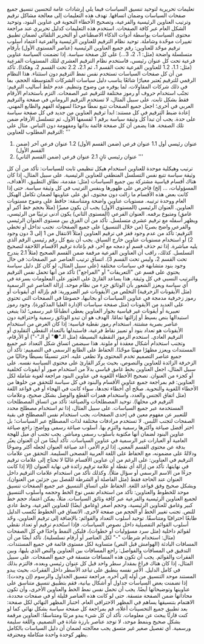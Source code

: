 تعليمات تحريرية لتوحيد تنسيق السياسات
فيما يلي إرشادات عامة لتحسين تنسيق جميع صفحات السياسات وضمان اتساقها. تهدف هذه التعليمات إلى معالجة مشاكل ترقيم وترتيب العناوين الرئيسية والفرعية، وتصحيح الأخطاء النحوية في عناوين البنود، وتوحيد الشكل العام عبر كافة الصفحات. استخدم هذه التعليمات كدليل تحريري عند مراجعة محتوى السياسات بواسطة أدوات الذكاء الاصطناعي أو التحرير التلقائي لضمان تطبيق تغييرات موحّدة وشاملة.
توحيد نظام الترقيم للعناوين الرئيسية والفرعية
اعتماد أسلوب ترقيم موحّد للعناوين: رقم جميع العناوين الرئيسية (عناصر المستوى الأول) بأرقام متسلسلة واضحة (مثل: 1، 2، 3...) على كل صفحة سياسة. إذا تضمنت السياسة عناوين فرعية تحت كل عنوان رئيسي، فاستخدم نظام الترقيم العشري لتلك المستويات الفرعية (مثل: 1.1، 1.2 للعناوين الفرعية تحت القسم 1، ثم 2.1، 2.2 تحت القسم 2، وهكذا). تأكد من أن كل صفحات السياسات تستخدم نفس نمط الترقيم دون استثناء. هذا النظام الرقمي للترقيم يُعتبر معيارًا شائعًا يناسب دليل سياسات الشركات المتوسطة الحجم، بما في ذلك شركات المقاولات، لما يوفره من وضوح وتنظيم.
عدم خلط أساليب الترقيم: تجنّب استخدام حروف أو رموز مختلفة للترقيم عبر الصفحات. التزم باستخدام الأرقام فقط بشكل ثابت. على سبيل المثال، لا تستخدم الترقيم الروماني في صفحة والترقيم العربي في أخرى؛ اجعل جميع الصفحات تتبع نمطًا موحدًا لسهولة الفهم والطابع المهني.
إعادة ضبط الترقيم في كل مستند: ابدأ ترقيم العناوين من جديد في كل صفحة سياسة على حدة. يجب أن تبدأ كل وثيقة سياسة برقم 1 لقسمها الأول، ثم تتسلسل الأرقام ضمن تلك الصفحة. هذا يضمن أن كل صفحة قائمة بذاتها ومفهومة دون التباس.
مثال على الترقيم المطلوب للعناوين:
'''
1. عنوان رئيسي أول
   1.1 عنوان فرعي (ضمن القسم الأول)
   1.2 عنوان فرعي آخر (ضمن القسم الأول)
2. عنوان رئيسي ثانٍ
   2.1 عنوان فرعي (ضمن القسم الثاني)
'''

ترتيب وهيكلية موحدة للعناوين
استخدام هيكل تنظيمي ثابت للسياسات: تأكد من أن كل وثيقة سياسة تتبع نفس التسلسل المنطقي للعناوين الرئيسية. على سبيل المثال، إذا كان هناك أقسام قياسية مشتركة بين جميع السياسات (مثل: مقدمة، نطاق التطبيق، الأهداف، المسؤوليات، ... إلخ) فاحرص على ظهورها وبنفس الترتيب في كل وثيقة سياسة. حتى إذا كانت بعض هذه الأقسام ما زالت دون محتوى، أبقِ على عناوينها لضمان تكامل الهيكل العام ووحدة ترتيبه.
مستويات عناوين واضحة ومتناسقة: حافظ على وضوح مستويات العناوين. العنوان الرئيسي (المستوى الأول) يجب أن يكون مميزًا (مثلاً بحجم خط أكبر أو غامق) ومتبوع برقمه. العنوان الفرعي (المستوى الثاني) يكون أدنى ترتيبًا من الرئيسي، ويظهر أسفله مع ترقيم عشري متسلسل. تأكد من أن الفرق بين مستوى العنوان الرئيسي والفرعي واضح بصريًا (من خلال التنسيق) على جميع الصفحات.
تجنب تداخل أو تخطي الترقيم: تأكد من عدم وجود قفز في ترقيم العناوين (مثلاً الانتقال من 1 إلى 3 دون وجود 2) أو استخدام مستويات عناوين خارج السياق. يجب أن يتبع كل رقم رئيسي الرقم الذي يليه مباشرة. إذا تم حذف قسم أو دمجه مع آخر، قم بإعادة ترقيم الأقسام اللاحقة لتصحيح التسلسل. كذلك، راقب أن العناوين الفرعية مرقمة ضمن القسم الصحيح (مثلاً 2.1 يندرج تحت القسم 2، وليس تحت القسم 3).
اتساق ترتيب العناصر عبر الصفحات: في حال وجود بنود متشابهة في سياسات مختلفة (على سبيل المثال، لو كان كل دليل سياسة يحتوي على قسم عن "التعريفات" أو "المراجع") تأكد من أنها تحمل نفس الترقيم والترتيب النسبي في كل وثيقة. هذا يساعد القارئ على العثور على المعلومات بسرعة في أي سياسة ويعزز الشعور بأن الوثائق جزء من نظام موحد.
إزالة العناصر غير الرسمية (مثل الأيقونات الزخرفية)
التخلص من الأيقونات غير الضرورية: قم بإزالة أي أيقونات أو رموز زخرفية مدمجة في عناوين السياسات أو بجانبها، خصوصًا في الصفحات التي تحتوي على العديد من الأيقونات (مثل صفحة سياسات الإدارة العليا المذكورة). وجود رموز تعبيرية أو أيقونات غير قياسية بجوار العناوين يعطي انطباعًا غير رسمي؛ لذا ينبغي استبدالها بنص بسيط أو إزالتها تمامًا. الهدف هو أن تبدو الوثائق رسمية واحترافية دون عناصر بصرية مشتتة.
استخدام رموز نقطية قياسية: إذا كان الغرض من استخدام الأيقونات هو تعداد بنود أو تمييز نقاط فرعية، فاستبدلها بالتعداد النقطي التقليدي أو الترقيم العادي. استخدم الرموز النقطية البسيطة (مثل الـ"●" أو الـ"-") أو الأرقام، وتجنب استخدام أشكال معقدة أو ملونة. هذا سيضمن اتساق شكل التعداد عبر جميع المستندات ويعزز مظهرًا مهنيًا موحّدًا.
الحفاظ على الطابع الرسمي في التصميم: تأكد أن جميع عناصر التصميم تخدم المحتوى ولا تطغى عليه. اختر تنسيقًا بسيطًا وخاليًا من الزخرفة الزائدة للعناوين والنصوص، بحيث يركز القارئ على محتوى السياسة نفسه. على سبيل المثال، اجعل العناوين بخط غامق قياسي بدلاً من استخدام صور أو أيقونات كخلفية أو كجزء من العنوان.
تصحيح الأخطاء اللغوية في عناوين البنود
مراجعة لغوية شاملة لكل العناوين: قم بمراجعة جميع عناوين الأقسام والبنود في كل سياسة للتحقق من خلوها من الأخطاء اللغوية والنحوية. صحّح أي أخطاء تجدها، سواء كانت في الهجاء أو في قواعد اللغة (مثل اتفاق الجنس والعدد، واستخدام همزات القطع والوصل بشكل صحيح، وعلامات الترقيم في محلها).
توحيد المصطلحات والصياغة: تأكد من اتساق المصطلحات المستخدمة عبر جميع السياسات. على سبيل المثال، إذا تم استخدام مصطلح محدد للتعبير عن مفهوم معين في إحدى الصفحات، يجب استخدام نفس المصطلح في بقية الصفحات لتجنب اللبس. لا تستخدم مرادفات مختلفة لذات المصطلح عبر السياسات؛ بل اختر أفضل صياغة وأكثرها رسمية والتزم بها.
أسلوب صياغة رسمي وواضح: راجع صياغة عناوين البنود لضمان أنها مكتوبة بأسلوب رسمي ومباشر. يجب تجنب أي ميل للهجة العامية أو العبارات غير الرسمية في عناوين السياسات. تأكد أيضًا من أن العنوان يعبّر بدقة عن محتوى القسم المعني. إذا لزم الأمر، أعد صياغة العنوان لجعله أكثر وضوحًا ودلالةً على مضمونه، مع الحفاظ على اللغة العربية الفصحى السليمة.
التحقق من علامات الترقيم في العناوين: على الرغم من أن عناوين الأقسام غالبًا لا تحتاج إلى علامات ترقيم في نهايتها، تأكد من إزالة أي نقطة أو علامة ترقيم زائدة في نهاية العنوان (إلا إذا كانت جزءًا من الاسم الرسمي أو سؤال مثلاً). وكذلك تأكد من استخدام علامات الترقيم داخل العنوان عند الحاجة فقط (مثل الفاصلة أو الشرطة للفصل بين جزئين من العنوان)، وبشكل صحيح وفق قواعد اللغة.
الحفاظ على اتساق التنسيق عبر جميع الصفحات
تنسيق موحد للخطوط والعناوين: تأكد من استخدام نفس نوع الخط وحجمه وأسلوب التنسيق لجميع العناوين الرئيسية والفرعية عبر كافة وثائق السياسات. مثلاً، يمكن اعتماد حجم خط كبير وغامق للعناوين الرئيسية، وحجم أصغر (وغامق أيضًا) للعناوين الفرعية، وخط عادي للنص. تجنب تغيير الخط أو الحجم من صفحة لأخرى. الاتساق في الخطوط يُكسب الدليل طابعًا احترافيًا ومتناسقًا.
توحيد أسلوب التعداد والقوائم: بالإضافة إلى ترقيم العناوين، وحّد أسلوب القوائم التفصيلية داخل نصوص السياسات. فإذا استُخدم ترقيم أو تعداد نقطي لقوائم داخلية (مثل سرد مسؤوليات أو خطوات)، فليكن النمط واحدًا في كل الصفحات (مثال: استخدام شرطات "-" لكل العناصر أو أرقام تسلسلية). تأكد أيضًا من أن المسافات البادئة (الهوامش قبل النص) متساوية لكل مستوى قائمة في جميع المستندات.
التدقيق في المسافات والفواصل: راجع المسافات بين العناوين والنص الذي يليها، وبين الفقرات والقوائم. يجب أن تكون هذه المسافات متسقة في جميع الصفحات. على سبيل المثال، إذا كان هناك فراغ بمقدار سطر واحد قبل كل عنوان رئيسي وبعده، فالتزم بذلك في كامل الدليل. الأمر نفسه ينطبق على تباعد الأسطر داخل الفقرات، بحيث يبدو المستند موحد التنسيق من أوله إلى آخره.
مراجعة تنسيق الجداول والرسوم (إن وجدت): إذا تضمنت بعض السياسات جداول أو أشكال بيانية، فقم بتطبيق تنسيق متناسق على عناوينها وتوضيحاتها أيضًا. يجب أن تحمل نفس نمط الخط والعناوين الأخرى، وأن تكون محاذاتها ضمن الصفحة متسقة. حتى لو كانت هذه العناصر قليلة أو في صفحات محددة، الاهتمام بتنسيقها يساهم في المظهر الاحترافي العام.
اختبار المظهر النهائي لكل صفحة: بعد تطبيق جميع التحسينات أعلاه، قم بمراجعة كل صفحة سياسة بشكل نهائي كما لو كنت قارئًا يبحث عن معلومات. تأكد أن كل شيء يبدو مرتبًا ومتناسقًا: العناوين مرقمة بشكل صحيح وبنمط موحد، لا توجد عناصر بارزة شاذة في التصميم، واللغة سليمة ورسمية. أي تفصيل صغير غير متسق يجب معالجته لضمان أن دليل السياسات بالكامل يظهر كوحدة واحدة متكاملة ومحترفة.

